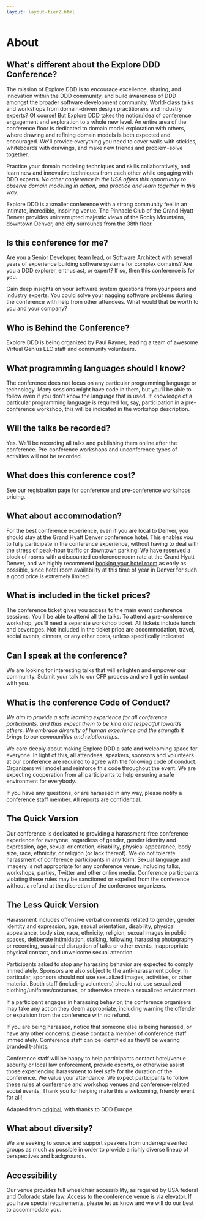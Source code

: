 ```yaml
---
layout: layout-tier2.html
---
```


<div class="container section page about">
	<h1 class="section-header">About</h1>
	<h2 class="page-subheader">What's different about the Explore DDD Conference?</h2>
	<p class="copy">The mission of Explore DDD is to encourage excellence, sharing, and innovation within the DDD community, and build awareness of DDD amongst the broader software development community. World-class talks and workshops from domain-driven design practitioners and industry experts? Of course! But Explore DDD takes the notion/idea of conference engagement and exploration to a whole new level. An entire area of the conference floor is dedicated to domain model exploration with others, where drawing and refining domain models is both expected and encouraged. We'll provide everything you need to cover walls with stickies, whiteboards with drawings, and make new friends and problem-solve together.</p>
	<p class="copy">Practice your domain modeling techniques and skills collaboratively, and learn new and innovative techniques from each other while engaging with DDD experts. <i>No other conference in the USA offers this opportunity to observe domain modeling in action, and practice and learn together in this way.</i></p>
	<p class="copy">Explore DDD is a smaller conference with a strong community feel in an intimate, incredible, inspiring venue. The Pinnacle Club of the Grand Hyatt Denver provides uninterrupted majestic views of the Rocky Mountains, downtown Denver, and city surrounds from the 38th floor.</p>
	<h2 class="page-subheader">Is this conference for me?</h2>
	<p class="copy">Are you a Senior Developer, team lead, or Software Architect with several years of experience building software systems for complex domains? Are you a DDD explorer, enthusiast, or expert? If so, then this conference is for you.</p>
	<p class="copy">Gain deep insights on your software system questions from your peers and industry experts. You could solve your nagging software problems during the conference with help from other attendees. What would that be worth to you and your company?</p>
	<h2 class="page-subheader">Who is Behind the Conference?</h2>
	<p class="copy">Explore DDD is being organized by Paul Rayner, leading a team of awesome Virtual Genius LLC staff and community volunteers.</p>
	<h2 class="page-subheader">What programming languages should I know?</h2>
	<p class="copy">The conference does not focus on any particular programming language or technology. Many sessions might have code in them, but you’ll be able to follow even if you don’t know the language that is used. If knowledge of a particular programming language is required for, say, participation in a pre-conference workshop, this will be indicated in the workshop description.</p>
	<h2 class="page-subheader">Will the talks be recorded?</h2>
	<p class="copy">Yes. We’ll be recording all talks and publishing them online after the conference. Pre-conference workshops and unconference types of activities will not be recorded.</p>
	<h2 class="page-subheader">What does this conference cost?</h2>
	<p class="copy">See our registration page for conference and pre-conference workshops pricing.</h2>
	<h2 class="page-subheader">What about accommodation?</h2>
	<p class="copy">For the best conference experience, even if you are local to Denver, you should stay at the Grand Hyatt Denver conference hotel. This enables you to fully participate in the conference experience, without having to deal with the stress of peak-hour traffic or downtown parking! We have reserved a block of rooms with a discounted conference room rate at the Grand Hyatt Denver, and we highly recommend <a href="https://aws.passkey.com/go/exploreddd2018">booking your hotel room</a> as early as possible, since hotel room availability at this time of year in Denver for such a good price is extremely limited.</p>
	<h2 class="page-subheader">What is included in the ticket prices?</h2>
	<p class="copy">The conference ticket gives you access to the main event conference sessions. You'll be able to attend all the talks. To attend a pre-conference workshop, you'll need a separate workshop ticket. All tickets include lunch and beverages. Not included in the ticket price are accommodation, travel, social events, dinners, or any other costs, unless specifically indicated.</p>
	<h2 class="page-subheader">Can I speak at the conference?</h2>
	<p class="copy">We are looking for interesting talks that will enlighten and empower our community. Submit your talk to our CFP process and we'll get in contact with you.</p>
	<h2 class="page-subheader">What is the conference Code of Conduct?</h2>
	<p class="copy"><i>We aim to provide a safe learning experience for all conference participants, and thus expect them to be kind and respectful towards others. We embrace diversity of human experience and the strength it brings to our communities and relationships.</i></p>
	<p class="copy">We care deeply about making Explore DDD a safe and welcoming space for everyone. In light of this, all attendees, speakers, sponsors and volunteers at our conference are required to agree with the following code of conduct. Organizers will model and reinforce this code throughout the event. We are expecting cooperation from all participants to help ensuring a safe environment for everybody.</p>
	<p class="copy">If you have any questions, or are harassed in any way, please notify a conference staff member. All reports are confidential.</p>
	<h2 class="page-subheader">The Quick Version</h2>
	<p class="copy">Our conference is dedicated to providing a harassment-free conference experience for everyone, regardless of gender, gender identity and expression, age, sexual orientation, disability, physical appearance, body size, race, ethnicity, or religion (or lack thereof). We do not tolerate harassment of conference participants in any form. Sexual language and imagery is not appropriate for any conference venue, including talks, workshops, parties, Twitter and other online media. Conference participants violating these rules may be sanctioned or expelled from the conference without a refund at the discretion of the conference organizers.</p>
	<h2 class="page-subheader">The Less Quick Version</h2>
	<p class="copy">Harassment includes offensive verbal comments related to gender, gender identity and expression, age, sexual orientation, disability, physical appearance, body size, race, ethnicity, religion, sexual images in public spaces, deliberate intimidation, stalking, following, harassing photography or recording, sustained disruption of talks or other events, inappropriate physical contact, and unwelcome sexual attention.
	<p class="copy">Participants asked to stop any harassing behavior are expected to comply immediately. Sponsors are also subject to the anti-harassment policy. In particular, sponsors should not use sexualized images, activities, or other material. Booth staff (including volunteers) should not use sexualized clothing/uniforms/costumes, or otherwise create a sexualized environment.</p>
	<p class="copy">If a participant engages in harassing behavior, the conference organisers may take any action they deem appropriate, including warning the offender or expulsion from the conference with no refund.</p>
	<p class="copy">If you are being harassed, notice that someone else is being harassed, or have any other concerns, please contact a member of conference staff immediately. Conference staff can be identified as they'll be wearing branded t-shirts.</p>
	<p class="copy">Conference staff will be happy to help participants contact hotel/venue security or local law enforcement, provide escorts, or otherwise assist those experiencing harassment to feel safe for the duration of the conference. We value your attendance. We expect participants to follow these rules at conference and workshop venues and conference-related social events. Thank you for helping make this a welcoming, friendly event for all!</p>
	<p class="copy">Adapted from <a href="http://2012.jsconf.us/#/about" target="_blank">original</a>, with thanks to DDD Europe.</p>
	<h2 class="page-subheader">What about diversity?</h2>
	<p class="copy">We are seeking to source and support speakers from underrepresented groups as much as possible in order to provide a richly diverse lineup of perspectives and backgrounds.</p>
	<h2 class="page-subheader">Accessibility</h2>
	<p class="copy">Our venue provides full wheelchair accessibility, as required by USA federal and Colorado state law. Access to the conference venue is via elevator. If you have special requirements, please let us know and we will do our best to accommodate you.</p>
</div>
